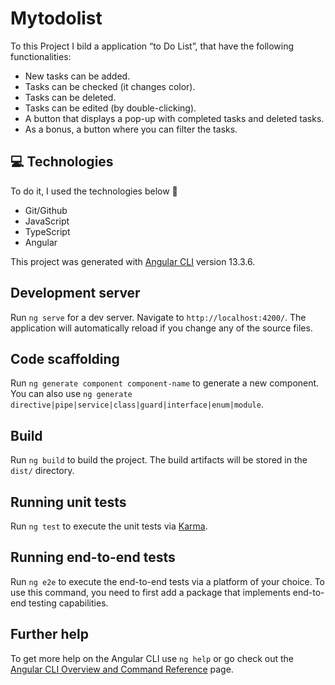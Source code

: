 # Mytodolist
To this Project I bild a application “to Do List”, that have the following functionalities:  
- New tasks can be added.
- Tasks can be checked (it changes color).
- Tasks can be deleted.
- Tasks can be edited (by double-clicking).
- A button that displays a pop-up with completed tasks and deleted tasks.
- As a bonus, a button where you can filter the tasks.

## 💻 Technologies
To do it, I used the technologies below 
- Git/Github
- JavaScript
- TypeScript
- Angular


This project was generated with [Angular CLI](https://github.com/angular/angular-cli) version 13.3.6.

## Development server

Run `ng serve` for a dev server. Navigate to `http://localhost:4200/`. The application will automatically reload if you change any of the source files.

## Code scaffolding

Run `ng generate component component-name` to generate a new component. You can also use `ng generate directive|pipe|service|class|guard|interface|enum|module`.

## Build

Run `ng build` to build the project. The build artifacts will be stored in the `dist/` directory.

## Running unit tests

Run `ng test` to execute the unit tests via [Karma](https://karma-runner.github.io).

## Running end-to-end tests

Run `ng e2e` to execute the end-to-end tests via a platform of your choice. To use this command, you need to first add a package that implements end-to-end testing capabilities.

## Further help

To get more help on the Angular CLI use `ng help` or go check out the [Angular CLI Overview and Command Reference](https://angular.io/cli) page.
